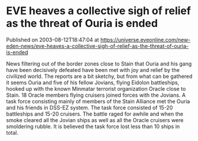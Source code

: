 # EVE heaves a collective sigh of relief as the threat of Ouria is ended
Published on 2003-08-12T18:47:04 at https://universe.eveonline.com/new-eden-news/eve-heaves-a-collective-sigh-of-relief-as-the-threat-of-ouria-is-ended

News filtering out of the border zones close to Stain that Ouria and his gang have been decisively defeated have been met with joy and relief by the civilized world. The reports are a bit sketchy, but from what can be gathered it seems Ouria and five of his fellow Jovians, flying Eidolon battleships, hooked up with the known Minmatar terrorist organization Oracle close to Stain. 18 Oracle members flying cruisers joined forces with the Jovians. A task force consisting mainly of members of the Stain Alliance met the Ouria and his friends in DSS-EZ system. The task force consisted of 15-20 battleships and 15-20 cruisers. The battle raged for awhile and when the smoke cleared all the Jovian ships as well as all the Oracle cruisers were smoldering rubble. It is believed the task force lost less than 10 ships in total.
